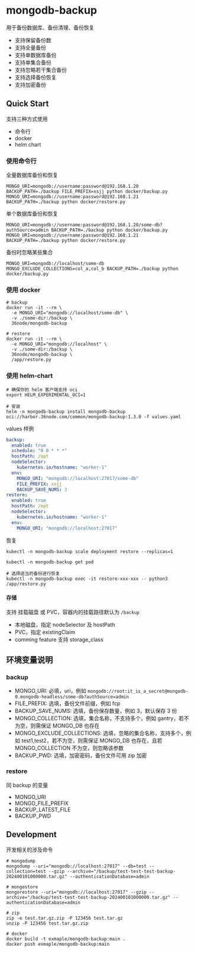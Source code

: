 # mongodb-backup

用于备份数据库、备份清理、备份恢复

- 支持保留备份数
- 支持全量备份
- 支持单数据库备份
- 支持单集合备份
- 支持忽略若干集合备份
- 支持选择备份恢复
- 支持加密备份

## Quick Start

支持三种方式使用

- 命令行
- docker
- helm chart

### 使用命令行

全量数据库备份和恢复

```shell
MONGO_URI=mongodb://username:password@192.168.1.20 BACKUP_PATH=./backup FILE_PREFIX=xsjj python docker/backup.py
MONGO_URI=mongodb://username:password@192.168.1.21 BACKUP_PATH=./backup python docker/restore.py
```

单个数据库备份和恢复

```shell
MONGO_URI=mongodb://username:password@192.168.1.20/some-db?authSource=admin BACKUP_PATH=./backup python docker/backup.py
MONGO_URI=mongodb://username:password@192.168.1.21 BACKUP_PATH=./backup python docker/restore.py
```

备份时忽略某些集合

```shell
MONGO_URI=mongodb://localhost/some-db MONGO_EXCLUDE_COLLECTIONS=col_a,col_b BACKUP_PATH=./backup python docker/backup.py
```

### 使用 docker

```shell
# backup
docker run -it --rm \
  -e MONGO_URI="mongodb://localhost/some-db" \
  -v ./some-dir:/backup \
  36node/mongodb-backup

# restore
docker run -it --rm \
  -e MONGO_URI="mongodb://localhost" \
  -v ./some-dir:/backup \
  36node/mongodb-backup \
  /app/restore.py
```

### 使用 helm-chart

```shell
# 确保你的 helm 客户端支持 oci
export HELM_EXPERIMENTAL_OCI=1

# 安装
helm -n mongodb-backup install mongodb-backup oci://harbor.36node.com/common/mongodb-backup:1.3.0 -f values.yaml
```

values 样例

```yaml
backup:
  enabled: true
  schedule: "0 0 * * *"
  hostPath: /opt
  nodeSelector:
    kubernetes.io/hostname: "worker-1"
  env:
    MONGO_URI: "mongodb://localhost:27017/some-db"
    FILE_PREFIX: xsjj
    BACKUP_SAVE_NUMS: 3
restore:
  enabled: true
  hostPath: /opt
  nodeSelector:
    kubernetes.io/hostname: "worker-1"
  env:
    MONGO_URI: "mongodb://localhost:27017"
```

恢复

```shell
kubectl -n mongodb-backup scale deployment restore --replicas=1

kubectl -n mongodb-backup get pod

# 选择适当的备份进行恢复
kubectl -n mongodb-backup exec -it restore-xxx-xxx -- python3 /app/restore.py
```

#### 存储

支持 挂载磁盘 或 PVC，容器内的挂载路径默认为 `/backup`

- 本地磁盘，指定 nodeSelector 及 hostPath
- PVC，指定 existingClaim
- comming feature 支持 storage_class

## 环境变量说明

### backup

- MONGO_URI: 必填，uri，例如 `mongodb://root:it_is_a_secret@mongodb-0.mongodb-headless/some-db?authSource=admin`
- FILE_PREFIX: 选填，备份文件前缀，例如 fcp
- BACKUP_SAVE_NUMS: 选填，备份保存数量，例如 3，默认保存 3 份
- MONGO_COLLECTION: 选填，集合名称，不支持多个，例如 gantry，若不为空，则需保证 MONGO_DB 也存在
- MONGO_EXCLUDE_COLLECTIONS: 选填，忽略的集合名称，支持多个，例如 test1,test2，若不为空，则需保证 MONGO_DB 也存在，且若 MONGO_COLLECTION 不为空，则忽略该参数
- BACKUP_PWD: 选填，加密密码，备份文件可用 zip 加密

### restore

同 backup 的变量

- MONGO_URI
- MONGO_FILE_PREFIX
- BACKUP_LATEST_FILE
- BACKUP_PWD

## Development

开发相关的涉及命令

```shell
# mongodump
mongodump --uri="mongodb://localhost:27017" --db=test --collection=test --gzip --archive="/backup/test-test-test-backup-202400101000000.tar.gz" --authenticationDatabase=admin

# mongostore
mongorestore --uri="mongodb://localhost:27017" --gzip --archive="/backup/test-test-test-backup-202400101000000.tar.gz" --authenticationDatabase=admin

# zip
zip -e test.tar.gz.zip -P 123456 test.tar.gz
unzip -P 123456 test.tar.gz.zip

# docker
docker build -t exmaple/mongodb-backup:main .
docker push exmaple/mongodb-backup:main
```

